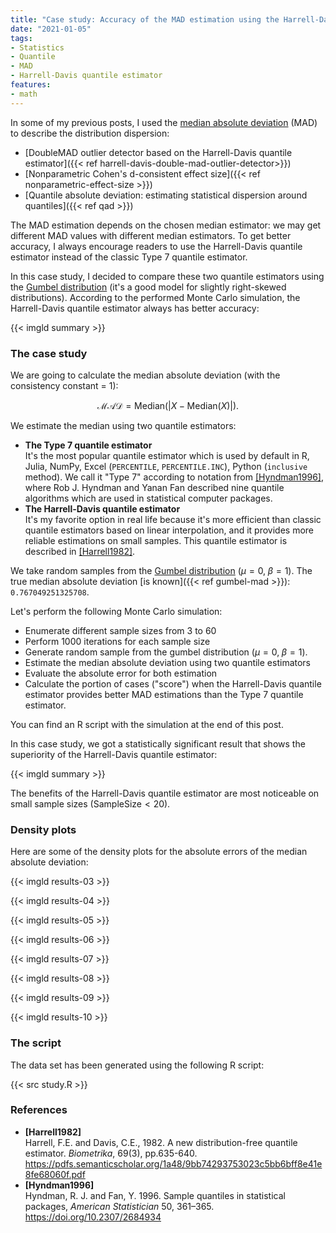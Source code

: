 ```yaml
---
title: "Case study: Accuracy of the MAD estimation using the Harrell-Davis quantile estimator (Gumbel distribution)"
date: "2021-01-05"
tags:
- Statistics
- Quantile
- MAD
- Harrell-Davis quantile estimator
features:
- math
---
```


In some of my previous posts, I used
  the [median absolute deviation](https://en.wikipedia.org/wiki/Median_absolute_deviation) (MAD)
  to describe the distribution dispersion:

* [DoubleMAD outlier detector based on the Harrell-Davis quantile estimator]({{< ref harrell-davis-double-mad-outlier-detector>}})
* [Nonparametric Cohen's d-consistent effect size]({{< ref nonparametric-effect-size >}})
* [Quantile absolute deviation: estimating statistical dispersion around quantiles]({{< ref qad >}})

The MAD estimation depends on the chosen median estimator:
  we may get different MAD values with different median estimators.
To get better accuracy,
  I always encourage readers to use the Harrell-Davis quantile estimator
  instead of the classic Type 7 quantile estimator.

In this case study, I decided to compare these two quantile estimators using
  the [Gumbel distribution](https://en.wikipedia.org/wiki/Gumbel_distribution)
  (it's a good model for slightly right-skewed distributions).
According to the performed Monte Carlo simulation,
  the Harrell-Davis quantile estimator always has better accuracy:

{{< imgld summary >}}

<!--more-->

### The case study

We are going to calculate the median absolute deviation (with the consistency constant = $1$):

$$
\mathcal{MAD} = \textrm{Median}(|X - \textrm{Median}(X)|).
$$

We estimate the median using two quantile estimators:

* **The Type 7 quantile estimator**  
  It's the most popular quantile estimator which is used by default in
    R, Julia, NumPy, Excel (`PERCENTILE`, `PERCENTILE.INC`), Python (`inclusive` method).
  We call it "Type 7" according to notation from [[Hyndman1996]](#Hyndman1996), 
    where Rob J. Hyndman and Yanan Fan described nine quantile algorithms which are used in statistical computer packages.
* **The Harrell-Davis quantile estimator**  
  It's my favorite option in real life because
    it's more efficient than classic quantile estimators based on linear interpolation,
    and it provides more reliable estimations on small samples.
  This quantile estimator is described in [[Harrell1982]](#Harrell1982).

We take random samples from the [Gumbel distribution](https://en.wikipedia.org/wiki/Gumbel_distribution) ($\mu = 0,\; \beta = 1$).
The true median absolute deviation [is known]({{< ref gumbel-mad >}}): `0.767049251325708`.

Let's perform the following Monte Carlo simulation:

* Enumerate different sample sizes from 3 to 60
* Perform 1000 iterations for each sample size
* Generate random sample from the gumbel distribution ($\mu = 0,\; \beta = 1$).
* Estimate the median absolute deviation using two quantile estimators
* Evaluate the absolute error for both estimation
* Calculate the portion of cases ("score") when the Harrell-Davis quantile estimator provides better MAD estimations
    than the Type 7 quantile estimator.

You can find an R script with the simulation at the end of this post.

In this case study, we got a statistically significant result that shows the superiority of the Harrell-Davis quantile estimator:

{{< imgld summary >}}

The benefits of the Harrell-Davis quantile estimator are most noticeable on small sample sizes ($\textrm{SampleSize} < 20$).

### Density plots

Here are some of the density plots for the absolute errors of the median absolute deviation:

{{< imgld results-03 >}}

{{< imgld results-04 >}}

{{< imgld results-05 >}}

{{< imgld results-06 >}}

{{< imgld results-07 >}}

{{< imgld results-08 >}}

{{< imgld results-09 >}}

{{< imgld results-10 >}}

### The script

The data set has been generated using the following R script:

{{< src study.R >}}

### References

* <b id="Harrell1982">[Harrell1982]</b>  
  Harrell, F.E. and Davis, C.E., 1982. A new distribution-free quantile estimator.
  *Biometrika*, 69(3), pp.635-640.  
  https://pdfs.semanticscholar.org/1a48/9bb74293753023c5bb6bff8e41e8fe68060f.pdf
* <b id="Hyndman1996">[Hyndman1996]</b>  
  Hyndman, R. J. and Fan, Y. 1996. Sample quantiles in statistical packages, *American Statistician* 50, 361–365.  
  https://doi.org/10.2307/2684934  